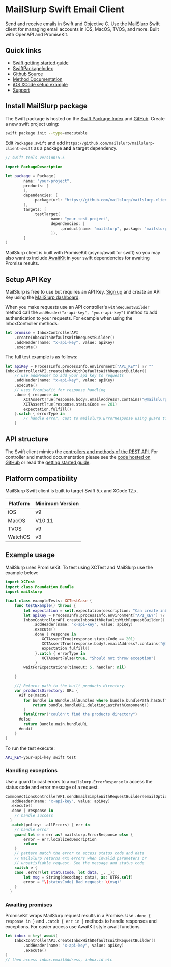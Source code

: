 # MailSlurp Swift Email Client

Send and receive emails in Swift and Objective C. Use the MailSlurp Swift client for managing email accounts in iOS, MacOS, TVOS, and more. Built with OpenAPI and PromiseKit.

## Quick links

- [Swift getting started guide](https://www.mailslurp.com/examples/)
- [SwiftPackageIndex](https://swiftpackageindex.com/mailslurp/mailslurp-client-swift)
- [Github Source](https://github.com/mailslurp/mailslurp-client-swift/)
- [Method Documentation](https://github.com/mailslurp/mailslurp-client-swift/tree/master/docs/)
- [iOS XCode setup example](https://www.mailslurp.com/examples/ios-xcode-send-and-read-email-example/)
- [Support](https://www.mailslurp.com/support/)

## Install MailSlurp package
The Swift package is hosted on the [Swift Package Index](https://swiftpackageindex.com/mailslurp/mailslurp-client-swift) and [GitHub](https://github.com/mailslurp/mailslurp-client-swift). Create a new swift project using:

```bash
swift package init --type=executable
```

Edit `Packages.swift` and add `https://github.com/mailslurp/mailslurp-client-swift` as a package **and** a target dependency.

```swift
// swift-tools-version:5.5

import PackageDescription

let package = Package(
        name: "your-project",
        products: [
        ],
        dependencies: [
            .package(url: "https://github.com/mailslurp/mailslurp-client-swift", from: "15.12.5"),
        ],
        targets: [
            .testTarget(
                    name: "your-test-project",
                    dependencies: [
                        .product(name: "mailslurp", package: "mailslurp-client-swift")
                    ]),
        ]
)
```

MailSlurp client is built with PromiseKit (async/await for swift) so you may also want to include [AwaitKit](https://github.com/yannickl/AwaitKit) in your swift dependencies for awaiting Promise results.

## Setup API Key

MailSlurp is free to use but requires an API Key. [Sign up](https://app.mailslurp.com) and create an API Key using the [MailSlurp dashboard](https://app.mailslurp.com).

When you make requests use an API controller's `withRequestBuilder` method call the `addHeader("x-api-key", "your-api-key")` method to add authentication to your requests. For example when using the InboxController methods:

```swift
let promise = InboxControllerAPI
    .createInboxWithDefaultsWithRequestBuilder()
    .addHeader(name: "x-api-key", value: apiKey)
    .execute()
```

The full test example is as follows:

```swift
let apiKey = ProcessInfo.processInfo.environment["API_KEY"] ?? ""
InboxControllerAPI.createInboxWithDefaultsWithRequestBuilder()
    // use addHeader to add your api key to requests
    .addHeader(name: "x-api-key", value: apiKey)
    .execute()
    // uses PromiseKit for response handling
    .done { response in
        XCTAssertTrue(response.body?.emailAddress?.contains("@mailslurp") ?? false)
        XCTAssertTrue(response.statusCode == 201)
        expectation.fulfill()
    }.catch { errorType in 
        // handle error, cast to mailslurp.ErrorResponse using guard to access .error(statusCode, data, _, _)
    }
```

## API structure

The Swift client mimics the [controllers and methods of the REST API](https://docs.mailslurp.com/api/). For controller and method documentation please see the [code hosted on GitHub](https://github.com/mailslurp/mailslurp-client-swift) or read the [getting started guide](https://www.mailslurp.com/guides/getting-started/).

## Platform compatibility

MailSlurp Swift client is built to target Swift 5.x and XCode 12.x.

| Platform | Minimum Version |
|----------|-----------------|
| iOS      | v9              |
| MacOS    | V10.11          |
| TVOS     | v9              |
| WatchOS  | v3              |

## Example usage

MailSlurp uses PromiseKit. To test using XCTest and MailSlurp use the example below:

```swift
import XCTest
import class Foundation.Bundle
import mailslurp

final class exampleTests: XCTestCase {
    func testExample() throws {
        let expectation = self.expectation(description: "Can create inbox")
        let apiKey = ProcessInfo.processInfo.environment["API_KEY"] ?? ""
        InboxControllerAPI.createInboxWithDefaultsWithRequestBuilder()
            .addHeader(name: "x-api-key", value: apiKey)
            .execute()
            .done { response in
                XCTAssertTrue(response.statusCode == 201)
                XCTAssertTrue(response.body?.emailAddress?.contains("@mailslurp") ?? false)
                expectation.fulfill()
             }.catch { errorType in
                XCTAssertFalse(true, "Should not throw exception")
             }
        waitForExpectations(timeout: 5, handler: nil)

    }

    /// Returns path to the built products directory.
    var productsDirectory: URL {
      #if os(macOS)
        for bundle in Bundle.allBundles where bundle.bundlePath.hasSuffix(".xctest") {
            return bundle.bundleURL.deletingLastPathComponent()
        }
        fatalError("couldn't find the products directory")
      #else
        return Bundle.main.bundleURL
      #endif
    }
}
```

To run the test execute:

```bash
API_KEY=your-api-key swift test
```

### Handling exceptions

Use a guard to cast errors to a `mailslurp.ErrorResponse` to access the status code and error message of a request.

```swift
CommonActionsControllerAPI.sendEmailSimpleWithRequestBuilder(emailOptions: sendOptions)
  .addHeader(name: "x-api-key", value: apiKey)
  .execute()
  .done { response in
    // handle success
  }
  .catch(policy: .allErrors) { err in
    // handle error
    guard let e = err as? mailslurp.ErrorResponse else {
        error = err.localizedDescription
        return
    }
    // pattern match the error to access status code and data
    // MailSlurp returns 4xx errors when invalid parameters or
    // unsatisfiable request. See the message and status code
    switch e {
    case .error(let statusCode, let data, _, _):
        let msg = String(decoding: data!, as: UTF8.self)
        error = "\(statusCode) Bad request: \(msg)"
    }
  }
```

### Awaiting promises

PromiseKit wraps MailSlurp request results in a Promise. Use `.done { response in }` and `.catch { err in }` methods to handle responses and exceptions. For easier access use AwaitKit style await functions.

```swift
let inbox = try! await(
    InboxControllerAPI.createInboxWithDefaultsWithRequestBuilder()
        .addHeader(name: "x-api-key", value: apiKey)
        .execute()
)
// then access inbox.emailAddress, inbox.id etc
```
